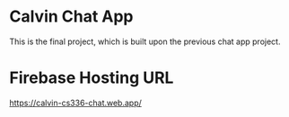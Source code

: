 # Calvin Chat App
This is the final project, which is built upon the previous chat app project.

# Firebase Hosting URL
https://calvin-cs336-chat.web.app/
